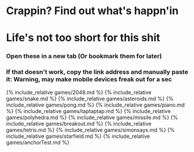 # Crappin? Find out what's happn'in
# Life's not too short for this shit

### Open these in a new tab (Or bookmark them for later)
### If that doesn't work, copy the link address and manually paste it: Warning, may make mobile devices freak out for a sec

{% include_relative games/2048.md %}
{% include_relative games/snake.md %}
{% include_relative games/asteroids.md %}
{% include_relative games/pong.md %}
{% include_relative games/piano.md %}
{% include_relative games/taptaptap.md %}
{% include_relative games/polyhedra.md %}
{% include_relative games/missile.md %}
{% include_relative games/breakout.md %}
{% include_relative games/tetris.md %}
{% include_relative games/simonsays.md %}
{% include_relative games/starfield.md %}
{% include_relative games/anchorTest.md %}
